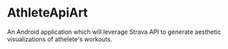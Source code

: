 # AthleteApiArt
An Android application which will leverage Strava API to generate aesthetic visualizations of athelete's workouts.

